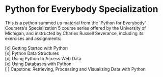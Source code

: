 # Python for Everybody Specialization

This is a python summed up material from the 'Python for Everybody' Coursera's Specialization 5 course series offered by the University of Michigan, and instructed by Charles Russell Severance, including its exercises and assignments:

[x] Getting Started with Python  
[x] Python Data Structures  
[x] Using Python to Access Web Data  
[x] Using Databases with Python  
[ ] Capstone: Retrieving, Processing and Visualizing Data with Python  
